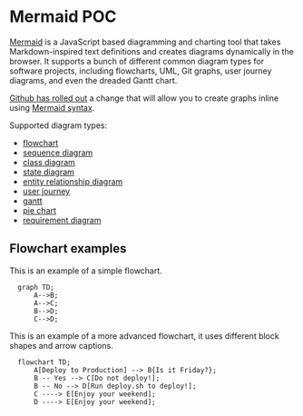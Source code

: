 # Mermaid POC

[Mermaid](https://github.com/mermaid-js/mermaid#readme) is a JavaScript based diagramming and charting tool that takes Markdown-inspired text definitions and creates diagrams dynamically in the browser. It supports a bunch of different common diagram types for software projects, including flowcharts, UML, Git graphs, user journey diagrams, and even the dreaded Gantt chart.

[Github has rolled out](https://github.blog/2022-02-14-include-diagrams-markdown-files-mermaid/) a change that will allow you to create graphs inline using [Mermaid syntax](https://mermaid-js.github.io/mermaid/#/n00b-syntaxReference?id=syntax-structure).

Supported diagram types:

* [flowchart](https://mermaid-js.github.io/mermaid/#/flowchart)
* [sequence diagram](https://mermaid-js.github.io/mermaid/#/sequenceDiagram)
* [class diagram](https://mermaid-js.github.io/mermaid/#/classDiagram)
* [state diagram](https://mermaid-js.github.io/mermaid/#/stateDiagram)
* [entity relationship diagram](https://mermaid-js.github.io/mermaid/#/entityRelationshipDiagram)
* [user journey](https://mermaid-js.github.io/mermaid/#/user-journey)
* [gantt](https://mermaid-js.github.io/mermaid/#/gantt)
* [pie chart](https://mermaid-js.github.io/mermaid/#/gantt)
* [requirement diagram](https://mermaid-js.github.io/mermaid/#/gantt)

## Flowchart examples

This is an example of a simple flowchart.

```mermaid
  graph TD;
      A-->B;
      A-->C;
      B-->D;
      C-->D;
```

This is an example of a more advanced flowchart, it uses different block shapes and arrow captions.

```mermaid
  flowchart TD;
      A[Deploy to Production] --> B{Is it Friday?};
      B -- Yes --> C[Do not deploy!];
      B -- No --> D[Run deploy.sh to deploy!];
      C ----> E[Enjoy your weekend];
      D ----> E[Enjoy your weekend];
```
